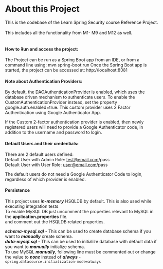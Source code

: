 # About this Project

This is the codebase of the Learn Spring Security course Reference Project. <br/><br/>
This includes all the functionality from M1- M9 and M12 as well. 
 <br/> <br/>
 
#### How to Run and access the project:
The Project can be run as a Spring Boot app from an IDE, or from a command line using: mvn spring-boot:run
Once the Spring Boot app is started, the project can be accessed at: http://localhost:8081
 
#### Note about Authentication Providers:
By default, the DAOAuthenticationProvider is enabled, which uses the database driven mechanism to authenticate users.
To enable the CustomAuthenticationProvider instead, set the property google.auth.enabled=true. This custom provider uses 2 Factor Authentication using Google Authenticator App.

If the Custom 2-factor authentication provider is enabled, then newly registered users will need to provide a Google Authenticator code, in addition to the username and password to login.

#### Default Users and their credentials:
There are 2 default users defined: <br>
Default User with Admin Role: test@email.com/pass<br>
Default User with User Role: user@email.com/pass<br>
 
The default users do not need a Google Authenticator Code to login, regardless of which provider is enabled.

#### Persistence
This project uses _**in-memory**_ HSQLDB by default. This is also used while executing integration tests<br>
To enable MySQL DB just uncomment the properties relevant to MySQL in the **application.properties** file.<br>
and comment out the HSQLDB related properties.<br>

**_schema-mysql.sql_** - This can be used to create database schema if you want to **_manually_** create schema.<br>
**_data-mysql.sql_** - This can be used to initialize database with default data if you want to **_manually_** initialize schema.<br>
To use MySQL _**manually**_, following line must be commented out or change the value to **_none_** instead of **_always_** -  <br>
  `spring.datasource.initialization-mode=always`
 
   
 